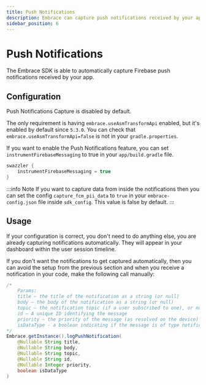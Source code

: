 ```yaml
---
title: Push Notifications
description: Embrace can capture push notifications received by your app.
sidebar_position: 6
---
```


# Push Notifications

The Embrace SDK is able to automatically capture Firebase push notifications received by your app.

## Configuration 

Push Notifications Capture is disabled by default.

The only requirement is having `embrace.useAsmTransformApi` enabled, but it's enabled by default since `5.3.0`. You can check that `embrace.useAsmTransformApi=false` is not in your `gradle.properties`.

If you want to enable the Push Notifications feature, you can set `instrumentFirebaseMessaging` to true in your `app/build.gradle` file.

```groovy
swazzler {
    instrumentFirebaseMessaging = true
}
```

:::info Note
If you want to capture data from inside the notifications then you can set the config `capture_fcm_pii_data` to `true` in your `embrace-config.json` file inside `sdk_config`. This value is false by default.
:::

## Usage

If your configuration is correct, you don't need to do anything else, you are already capturing notifications automatically. They will appear in your dashboard within the user session timeline. 

If you don't want the notifications to get captured automatically, then you can avoid the setup from the previous section and when you receive a notification in your code, make the following call manually:

```java
/*
    Params:
    title – the title of the notification as a string (or null) 
    body – the body of the notification as a string (or null) 
    topic – the notification topic (if a user subscribed to one), or null 
    id – A unique ID identifying the message 
    priority – the priority of the message (as resolved on the device)
    isDataType - a boolean indicating if the message is of type notification or data
*/
Embrace.getInstance().logPushNotification(
    @Nullable String title,
    @Nullable String body,
    @Nullable String topic,
    @Nullable String id,
    @Nullable Integer priority,
    boolean isDataType
)
```
